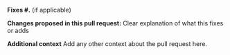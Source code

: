 **Fixes #.**
(if applicable)

**Changes proposed in this pull request:**
Clear explanation of what this fixes or adds

**Additional context**
Add any other context about the pull request here.